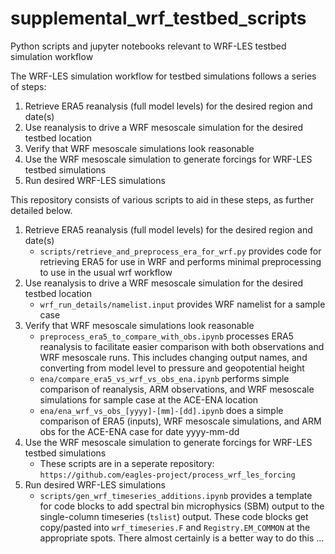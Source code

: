 # supplemental_wrf_testbed_scripts
Python scripts and jupyter notebooks relevant to WRF-LES testbed simulation workflow

The WRF-LES simulation workflow for testbed simulations follows a series of steps:
1. Retrieve ERA5 reanalysis (full model levels) for the desired region and date(s)
2. Use reanalysis to drive a WRF mesoscale simulation for the desired testbed location
3. Verify that WRF mesoscale simulations look reasonable
4. Use the WRF mesoscale simulation to generate forcings for WRF-LES testbed simulations
5. Run desired WRF-LES simulations

This repository consists of various scripts to aid in these steps, as further detailed below.

1. Retrieve ERA5 reanalysis (full model levels) for the desired region and date(s)
   - `scripts/retrieve_and_preprocess_era_for_wrf.py` provides code for retrieving ERA5
     for use in WRF and performs minimal preprocessing to use in the usual wrf workflow
2. Use reanalysis to drive a WRF mesoscale simulation for the desired testbed location
   - `wrf_run_details/namelist.input` provides WRF namelist for a sample case
3. Verify that WRF mesoscale simulations look reasonable
   - `preprocess_era5_to_compare_with_obs.ipynb` processes ERA5 reanalysis to facilitate
     easier comparison with both observations and WRF mesoscale runs. This includes changing 
     output names, and converting from model level to pressure and geopotential height
   - `ena/compare_era5_vs_wrf_vs_obs_ena.ipynb` performs simple comparison of reanalysis, 
      ARM observations, and WRF mesoscale simulations for sample case at the ACE-ENA location
   - `ena/ena_wrf_vs_obs_[yyyy]-[mm]-[dd].ipynb` does a simple comparison of ERA5 (inputs),
     WRF mesoscale simulations, and ARM obs for the ACE-ENA case for date yyyy-mm-dd
4. Use the WRF mesoscale simulation to generate forcings for WRF-LES testbed simulations
   - These scripts are in a seperate repository: `https://github.com/eagles-project/process_wrf_les_forcing`
5. Run desired WRF-LES simulations
   - `scripts/gen_wrf_timeseries_additions.ipynb` provides a template for code blocks to add 
     spectral bin microphysics (SBM) output to the single-column timeseries (`tslist`) output.
     These code blocks get copy/pasted into `wrf_timeseries.F` and `Registry.EM_COMMON` at the 
     appropriate spots. There almost certainly is a better way to do this ...
